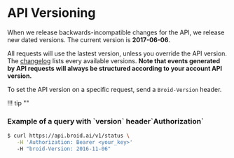 # API Versioning

When we release backwards-incompatible changes for the API, we release new dated versions. The current version is **2017-06-06**. 

All requests will use the lastest version, unless you override the API version. The [changelog](/changelog) lists every available versions. **Note that events generated by API requests will always be structured according to your account API version.**

To set the API version on a specific request, send a `Broid-Version` header.

!!! tip ""
<div style="text-align: left">
      <h3><i class="fa fa-code" style="width: 25px; text-align: center"></i> Example of a query with `version` header`Authorization`</h3>
    </div>
    

```bash
$ curl https://api.broid.ai/v1/status \
   -H 'Authorization: Bearer <your_key>'
   -H "broid-Version: 2016-11-06"
```
